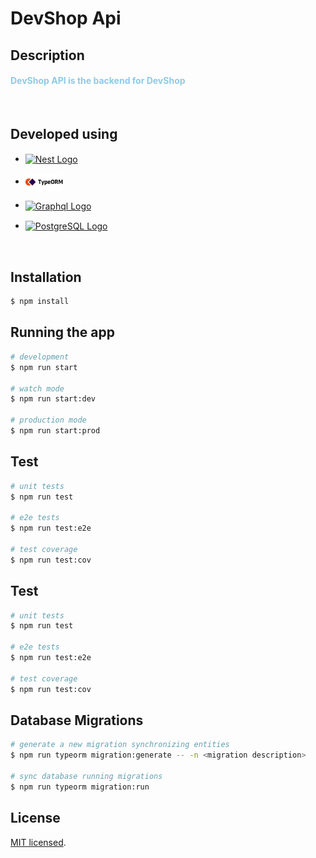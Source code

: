 # DevShop Api

## Description

<h4 style='color:#8ecae6;'>DevShop API is the backend for DevShop</h4>
</br>

## Developed using

- [<img src="https://nestjs.com/img/logo_text.svg" width="60" align="center" alt="Nest Logo" />](https://github.com/nestjs/nest)

- [<img src="https://github.com/typeorm/typeorm/raw/master/resources/logo_big.png" width="60" align="center" alt="typeorm logo"></img>](https://typeorm.io/#/)

- [<img src="https://camo.githubusercontent.com/1bf20c3280e1ffe2c2d28e8bab1e080fa211733a8844ee7f562ec9494611b3e5/68747470733a2f2f75706c6f61642e77696b696d656469612e6f72672f77696b6970656469612f636f6d6d6f6e732f7468756d622f312f31372f4772617068514c5f4c6f676f2e7376672f3132303070782d4772617068514c5f4c6f676f2e7376672e706e67" width="30" align="center" alt="Graphql Logo" />](https://graphql.org/)

- [<img src="https://upload.wikimedia.org/wikipedia/commons/thumb/2/29/Postgresql_elephant.svg/1200px-Postgresql_elephant.svg.png" width="30" align="center" alt="PostgreSQL Logo" />](https://www.postgresql.org/)

</br>

## Installation

```bash
$ npm install
```

## Running the app

```bash
# development
$ npm run start

# watch mode
$ npm run start:dev

# production mode
$ npm run start:prod
```

## Test

```bash
# unit tests
$ npm run test

# e2e tests
$ npm run test:e2e

# test coverage
$ npm run test:cov
```

## Test

```bash
# unit tests
$ npm run test

# e2e tests
$ npm run test:e2e

# test coverage
$ npm run test:cov
```

## Database Migrations

```bash
# generate a new migration synchronizing entities
$ npm run typeorm migration:generate -- -n <migration description>

# sync database running migrations
$ npm run typeorm migration:run
```

## License

[MIT licensed](LICENSE).
